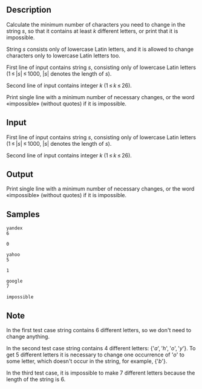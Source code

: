 ## Description

<div><p>Calculate the minimum number of characters you need to change in the string <span class="tex-span"><i>s</i></span>, so that it contains at least <span class="tex-span"><i>k</i></span> different letters, or print that it is impossible.</p><p>String <span class="tex-span"><i>s</i></span> consists only of lowercase Latin letters, and it is allowed to change characters only to lowercase Latin letters too.</p></div><div class="input-specification"><p>First line of input contains string <span class="tex-span"><i>s</i></span>, consisting only of lowercase Latin letters (<span class="tex-span">1 ≤ |<i>s</i>| ≤ 1000</span>, <span class="tex-span">|<i>s</i>|</span> denotes the length of <span class="tex-span"><i>s</i></span>).</p><p>Second line of input contains integer <span class="tex-span"><i>k</i></span> (<span class="tex-span">1 ≤ <i>k</i> ≤ 26</span>).</p></div><div class="output-specification"><p>Print single line with a minimum number of necessary changes, or the word «<span class="tex-font-style-tt">impossible</span>» (without quotes) if it is impossible.</p></div>

## Input

<p>First line of input contains string <span class="tex-span"><i>s</i></span>, consisting only of lowercase Latin letters (<span class="tex-span">1 ≤ |<i>s</i>| ≤ 1000</span>, <span class="tex-span">|<i>s</i>|</span> denotes the length of <span class="tex-span"><i>s</i></span>).</p><p>Second line of input contains integer <span class="tex-span"><i>k</i></span> (<span class="tex-span">1 ≤ <i>k</i> ≤ 26</span>).</p>

## Output

<p>Print single line with a minimum number of necessary changes, or the word «<span class="tex-font-style-tt">impossible</span>» (without quotes) if it is impossible.</p>

## Samples

```input1
yandex
6

```

```output1
0

```






```input2
yahoo
5

```

```output2
1

```






```input3
google
7

```

```output3
impossible

```




## Note

<p>In the first test case string contains <span class="tex-span">6</span> different letters, so we don't need to change anything.</p><p>In the second test case string contains <span class="tex-span">4</span> different letters: <span class="tex-span">{'<i>a</i>', '<i>h</i>', '<i>o</i>', '<i>y</i>'}</span>. To get <span class="tex-span">5</span> different letters it is necessary to change one occurrence of <span class="tex-span">'<i>o</i>'</span> to some letter, which doesn't occur in the string, for example, <span class="tex-span">{'<i>b</i>'}</span>.</p><p>In the third test case, it is impossible to make <span class="tex-span">7</span> different letters because the length of the string is <span class="tex-span">6</span>.</p>
